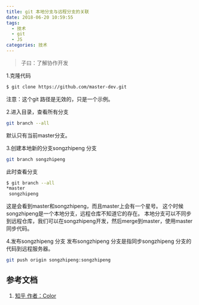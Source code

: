 ```yaml
---
title: git 本地分支与远程分支的关联
date: 2018-06-20 10:59:55
tags:
  - 技术
  - git
  - JS
categories: 技术
---
```


> 子曰：了解协作开发

1.克隆代码
```bash
$ git clone https://github.com/master-dev.git
```
注意：这个git 路径是无效的，只是一个示例。

2.进入目录，查看所有分支
```bash
git branch --all
```
默认只有当前master分支。

3.创建本地新的分支songzhipeng 分支
```bash
git branch songzhipeng
```
此时查看分支
```bash
$ git branch --all
*master
 songzhipeng
```
这是会看到master和songzhipeng，而且master上会有一个星号。
这个时候songzhipeng是一个本地分支，远程仓库不知道它的存在。
本地分支可以不同步到远程仓库，我们可以在songzhipeng开发，然后merge到master，使用master同步代码。

4.发布songzhipeng 分支
发布songzhipeng 分支是指同步songzhipeng 分支的代码到远程服务器。
```bash
git push origin songzhipeng:songzhipeng
```

## 参考文档
1. [知乎 作者：Color](https://www.zhihu.com/question/21995370/answer/19975870)
